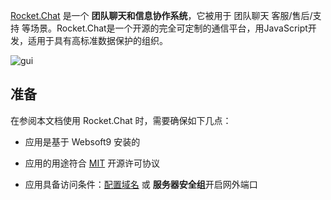 [Rocket.Chat](https://www.rocket.chat/) 是一个 **团队聊天和信息协作系统**，它被用于 团队聊天 客服/售后/支持  等场景。Rocket.Chat是一个开源的完全可定制的通信平台，用JavaScript开发，适用于具有高标准数据保护的组织。


![gui](https://libs.websoft9.com/Websoft9/DocsPicture/zh/rocketchat/rocketchat-gui-websoft9.png)


## 准备

在参阅本文档使用 Rocket.Chat 时，需要确保如下几点：

- 应用是基于 Websoft9 安装的

- 应用的用途符合 [MIT](https://opensource.org/licenses/MIT) 开源许可协议

- 应用具备访问条件：[配置域名](./domain-set) 或 **服务器安全组**开启网外端口